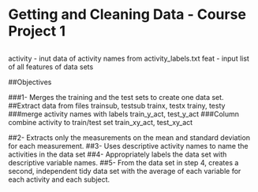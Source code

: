 # Getting and Cleaning Data - Course Project 1

##
activity - inut data of activity names from activity_labels.txt
feat - input list of all features of data sets

##Objectives

###1- Merges the training and the test sets to create one data set.
##Extract data from files
trainsub, testsub
trainx, testx
trainy, testy
###merge activity names with labels
train_y_act, test_y_act
###Column combine activity to train/test set
train_xy_act, test_xy_act


##2- Extracts only the measurements on the mean and standard deviation for each measurement. 
##3- Uses descriptive activity names to name the activities in the data set
##4- Appropriately labels the data set with descriptive variable names. 
##5- From the data set in step 4, creates a second, independent tidy data set with the average of each variable for each activity and each subject.


